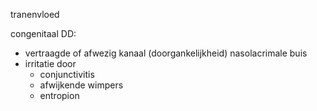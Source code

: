 tranenvloed

congenitaal DD:
- vertraagde of afwezig kanaal (doorgankelijkheid) nasolacrimale buis
- irritatie door 
	- conjunctivitis
	- afwijkende wimpers
	- entropion
